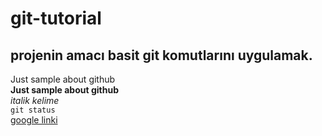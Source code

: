 # git-tutorial
## projenin amacı basit git komutlarını uygulamak.
Just sample about github <br/>
**Just sample about github** <br/>
*italik kelime* <br/>
`git status` <br/>
[google linki](https://www.google.com)
